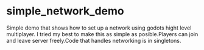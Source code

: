 # simple_network_demo
Simple demo that shows how to set up a network using godots hight level multiplayer.
I tried my best to make this as simple as posible.Players can join and leave server freely.Code that handles networking is in singletons.
